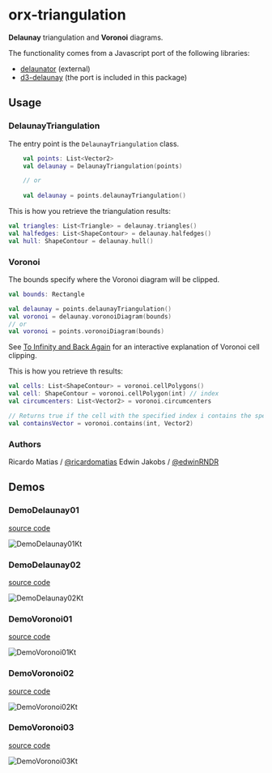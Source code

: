 # orx-triangulation

**Delaunay** triangulation and **Voronoi** diagrams.

The functionality comes from a Javascript port of the following libraries:

* [delaunator](https://github.com/ricardomatias/delaunator) (external)
* [d3-delaunay](https://github.com/d3/d3-delaunay) (the port is included in this package)

## Usage

### DelaunayTriangulation

The entry point is the `DelaunayTriangulation` class.

```kotlin
    val points: List<Vector2>
    val delaunay = DelaunayTriangulation(points)

    // or
    
    val delaunay = points.delaunayTriangulation()
```

This is how you retrieve the triangulation results:

```kotlin
val triangles: List<Triangle> = delaunay.triangles()
val halfedges: List<ShapeContour> = delaunay.halfedges()
val hull: ShapeContour = delaunay.hull()

```

### Voronoi

The bounds specify where the Voronoi diagram will be clipped.

```kotlin
val bounds: Rectangle

val delaunay = points.delaunayTriangulation()
val voronoi = delaunay.voronoiDiagram(bounds)
// or
val voronoi = points.voronoiDiagram(bounds)
```

See [To Infinity and Back Again](https://observablehq.com/@mbostock/to-infinity-and-back-again) for
an interactive explanation of Voronoi cell clipping.

This is how you retrieve th results:

```kotlin
val cells: List<ShapeContour> = voronoi.cellPolygons()
val cell: ShapeContour = voronoi.cellPolygon(int) // index
val circumcenters: List<Vector2> = voronoi.circumcenters

// Returns true if the cell with the specified index i contains the specified vector
val containsVector = voronoi.contains(int, Vector2)
```

### Authors

Ricardo Matias / [@ricardomatias](https://github.com/ricardomatias)
Edwin Jakobs / [@edwinRNDR](https://github.com/edwinRNDR)
<!-- __demos__ -->

## Demos

### DemoDelaunay01

[source code](src/jvmDemo/kotlin/DemoDelaunay01.kt)

![DemoDelaunay01Kt](https://raw.githubusercontent.com/openrndr/orx/media/orx-triangulation/images/DemoDelaunay01Kt.png)

### DemoDelaunay02

[source code](src/jvmDemo/kotlin/DemoDelaunay02.kt)

![DemoDelaunay02Kt](https://raw.githubusercontent.com/openrndr/orx/media/orx-triangulation/images/DemoDelaunay02Kt.png)

### DemoVoronoi01

[source code](src/jvmDemo/kotlin/DemoVoronoi01.kt)

![DemoVoronoi01Kt](https://raw.githubusercontent.com/openrndr/orx/media/orx-triangulation/images/DemoVoronoi01Kt.png)

### DemoVoronoi02

[source code](src/jvmDemo/kotlin/DemoVoronoi02.kt)

![DemoVoronoi02Kt](https://raw.githubusercontent.com/openrndr/orx/media/orx-triangulation/images/DemoVoronoi02Kt.png)

### DemoVoronoi03

[source code](src/jvmDemo/kotlin/DemoVoronoi03.kt)

![DemoVoronoi03Kt](https://raw.githubusercontent.com/openrndr/orx/media/orx-triangulation/images/DemoVoronoi03Kt.png)
